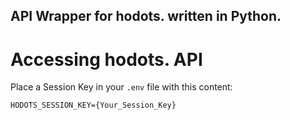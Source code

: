 ## API Wrapper for hodots. written in Python.

# Accessing hodots. API
Place a Session Key in your `.env` file with this content:
```
HODOTS_SESSION_KEY={Your_Session_Key}
```